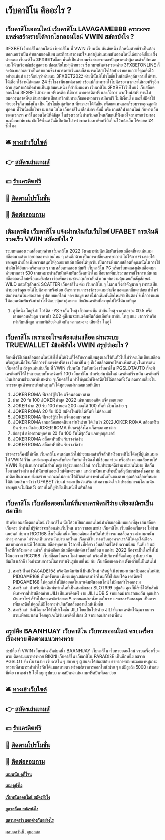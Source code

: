 # เว็บคาสิโน คืออะไร ?
## เว็บคาสิโนออนไลน์ เว็บคาสิโน LAVAGAME888 ครบวงจร แหล่งสร้างรายได้จากโลกออนไลน์ VWIN สมัครยังไง ?
3FXBETเว็บคาสิโนออนไลน์ เว็บคาสิโน ที่ VWIN เว็บพนัน อันดับหนึ่ง อีกหนึ่งค่ายที่จำเป็นต้องบอกเลยว่าเป็น ค่ายเกมยอดนิยม และก็สามารถชนะใจเหล่าผู้เล่นเกมพนันออนไลน์ได้อย่างดีเยี่ยม ซึ่งค่ายเกม เว็บคาสิโน 3FXBETสล็อต นั้นก็เป็นค่ายเกมซึ่งสามารถตอบปัญหาเหล่าผู้เล่นแล้วก็อัพเดตเกมให้ๆพร้อมกับข้อมูลความปลอดภัยใหม่ๆด้วยเวลา ซึ่งเกมพนันต่างๆของค่าย 3FXBETONLINE ก็จะต้องบอกเลยว่าเป็นค่ายเกมซึ่งสามารถทำเงินและก็สามารถได้กำไรได้อย่างง่ายดายกว่าที่คุณคิดไว้อย่างแน่แท้ แล้วก็แน่ๆว่าค่ายเกม 3FXBET2022 ค่ายนี้นั้นมีโปรโมชั่นโบนัสเด็ดๆล้นหลามให้ท่านได้เลือกใช้งานได้ตลอด 24 ชั่วโมง เพียงแต่เอาอย่างข้อแม้ก็สามารถใช้โบนัสของพวกเราได้เลยฟรีๆอีกด้วย
สุดท้ายถ้าเกิดท่านเป็นผู้เล่นคนหนึ่ง ที่กำลังมองหา เว็บคาสิโน 3FXBETเว็บไหนดี เว็บสล็อตออนไลน์ 3FXBETเข้าระบบ ฟรีเครดิต ที่มีการ แจกเครดิตฟรี และก็มีการ แจกโบนัสฟรี ท่านไม่สมควรพลาดที่จะเข้ามาสมัครเป็นสมาชิกกับทางเว็บของพวกเรา สมัครฟรี ไม่มีเงื่อนไข และไม่มีค่าใช้จ่ายอะไรก็ตามทั้งนั้น เป็น โปรโมชั่นสุดพิเศษ ที่พวกเราได้จัดขึ้น เพื่อทดแทนและก็ขอบพระคุณลูกค้าทุกคน ที่ไว้เนื้อเชื่อใจเขามาเล่น ไฮโล เว็บคาสิโน เสือมังกร ดัมมี่ หรือ เกมส์กีฬาออนไลน์ กับทางเว็บของพวกเรา คาสิโนออนไลน์ที่ดีที่สุด ในช่วงเวลานี้ สำหรับคนไหนกันแน่ที่พึงพอใจสามารถเข้ามาลงทะเบียนสมัครสมาชิกได้ตั้งแต่วันนี้เป็นต้นไป พร้อมกดรับเครดิตฟรีถึงที่กะไว้หน้าเว็บ ได้ตลอด 24 ชั่วโมง

## 🛎 [ทางเข้าเว็บไซต์](https://bit.ly/3SdLNi2)
## 👉 [สมัครเล่นเกมส์](https://bit.ly/3SdLNi2)
## 💵 [รับเครดิตฟรี](https://bit.ly/3dyRKHj)
## 👑 [ติดตามโปรโมชั่น](https://bit.ly/3dyRKHj)
## 📱 [ติดต่อสอบถาม](https://bit.ly/3dyRKHj)

## เติมเครดิต เว็บคาสิโน แจ้งฝากเงินกับเว็บไซต์ UFABET การเงินดี รวดเร็ว VWIN สมัครยังไง ?
ระบบทดลองเล่นสล็อตทุกค่าย เว็บคาสิโน 2022 ยังเหมาะกับนักเดิมพันเซียนสล็อตที่เคยเล่นเกมสล็อตมาแล้วแต่อยากลองหาเกมใหม่ ๆ เล่นอีกด้วย เป็นการเปลี่ยนบรรยากาศ ไม่ให้การสร้างรายได้ของคุณน่าเบื่อ เพิ่มความสนุกให้คุณอยากเล่นสล็อตได้ทุกวัน เป็นการเพิ่มเกมสล็อตที่คุณถนัดในการใช้ทำเงินได้อีกเกมหรือหลาย ๆ เกม
สล็อตทดลองเล่นฟรี เว็บคาสิโน PG หรือเว็บทดลองเล่นสล็อตทุกค่ายมากกว่า 500 เกมเหมาะสำหรับนักเดิมพันสล็อตหน้าใหม่ที่อยากเพิ่มประสบการณ์ในการเล่นเกมสล็อตออนไลน์หรือเกมยิงปลา เพื่อเพิ่มความชำนาญเกี่ยวกับตัวเกม ทำความคุ้นเคยกับสัญลักษณ์ WILD และสัญลักษณ์ SCATTER เว็บคาสิโน ต่าง เว็บคาสิโน ๆ ในเกม ซึ่งสำคัญมาก ๆ เพราะเป็นตัวบอกว่าคุณจะได้โบนัสมากหรือน้อย อัตราการแจกรางวัลของเกมว่าแจ็คพอตแตกถี่แตกบ่อยเท่าไหร่ต่อการเล่นในแต่ละรอบ รูปแบบเพย์ไลน์ ฯลฯ ข้อมูลเหล่านี้นักเดิมพันมือใหม่จำเป็นต้องใช้เพื่อวางแผนให้ตอนเดิมพันจริงทำกำไรได้แบบคุ้มค่าคุ้มราคา กับเงินเครดิตที่ลงทุนไปให้ได้มากที่สุด
1. คู่ที่หนึ่ง โทกุชิม่า โวร์ติส -VS ซากัน โทสุ เลือกแทงทีม ซากัน โทสุ ราคาต่อรอง 00.5 หรือเสมอควบครึ่งลูก ราคาน้ำ 2.02 คู่นี้ผมจะชนะเดิมพันก็ต่อเมื่อทีม ซากัน โทสุ ชนะ มากกว่าหรือเท่ากับหนึ่งลูก หากแพ้เสียเงินเดิมพัน หากเสมอจะ เสียครึ่ง ในคู่นี้

## เว็บคาสิโน เพราะอะไรจะต้องเล่นสล็อต ผ่านระบบ TRUEWALLET มีข้อดียังไง VWIN สรุปว่าอะไร ?
อีกหนึ่งวิธีเล่นสล็อตออนไลน์ยังไงให้ได้เงินที่ได้รับความนิยมสูงและใช้กันทั่วไปไม่ว่าจะเป็นเซียนสล็อตหรือผู้เล่นมือใหม่ก็คือการรับเครดิตฟรีต่าง เว็บคาสิโน ๆ ที่เว็บสล็อตแจกให้มาเพิ่มต้นทุนในการเล่น เว็บคาสิโน ถ้าคุณเล่นกับเว็บ ที่ VWIN เว็บพนัน อันดับหนึ่ง เว็บคาสิโน PGSLOTAUTO ก็จะมีเครดิตฟรีให้ใช้หลายแบบทั้งเครดิตฟรี 100 เว็บคาสิโน สำหรับสมาชิกใหม่ เครดิตฟรีรายวัน เครดิตฟรีเงินฝากตามช่วงเวลาพิเศษต่าง ๆ เว็บคาสิโน ทำให้คุณมีฟรีเครดิตใช้ได้ตลอดทั้งวัน ลดความเสี่ยงในการขาดทุนด้วยการเพิ่มต้นทุนกันได้ทุกยอดฝากถอนเลยทีเดียว
1. JOKER ROMA ฟีเจอร์สู้สิงโต แจ็คพอตมหาศาล
2. ฝาก 20 รับ 100 JOKER ล่าสุด 2022 เล่นเกมยอดฮิต แจ็คพอตเยอะ
3. JOKER ฝาก 20 รับ 100 ทำยอด 200 ถอนได้ 100 ทันที เงื่อนไขง่าย ๆ
4. JOKER ROMA 20 รับ 100 สมัครใหม่รับได้ทันที ไม่ต้องแชร์
5. JOKER ROMA ฟีเจอร์สู้สิงโต แจ็คพอตมหาศาล
6. JOKER ROMA เกมสล็อตยอดนิยม ทำเงินง่าย ได้เงินไว 2022JOKER ROMA สล็อตฟรีสปิน รับรางวัลง่ายJOKER ROMA ฟีเจอร์สู้สิงโต แจ็คพอตมหาศาล
7. ข้อสรุป สล็อตรวมทุกค่าย 20 รับ 100 รับได้ทุกวัน แจกทุกยูสเซอร์
8. JOKER ROMA สล็อตฟรีสปิน รับรางวัลง่าย
9. JOKER ROMA สล็อตฟรีสปิน รับรางวัลง่าย

ข่าวคราวก็คงมีให้เห็น เว็บคาสิโน คนเล่นแล้วไม่ประสบผลสำเร็จสักที หรือบางทีไม่ได้อยู่ที่ผู้เล่นเสมอไป VWIN วีวิน แหล่งลงทุนตัวแรงรับที่เราจับทำกำไรต้องไม่มีข้อบกพร่อง หรือสร้างความเสียหายให้ VWIN ยิ่งรูปแบบการพนันส่วนใหญ่เข้าสู่ระบบออนไลน์ การไม่ประสงค์ดีเข้ามาปะปนได้ง่าย ปิดกั้นโอกาสสร้างกำแพงให้นักพนันออนไลน์ตื่นตระหนก แหล่งพนันแทนที่จะเป็นสัญลักษณ์ของโชคลาภ กับมาติดเป็นภาพลบส่งผลร้าย หากคุณไม่อยากให้ชีวิตเส้นทางพนันมันเป็นของตาย คุณต้องเลือกที่หมายให้ดีก่อนเริ่ม หวังว่า UFABET เว็บแม่ จะมาเป็นตัวเสริม เพิ่มความมั่นใจว่าประสบการณ์โลกพนันของคุณจะไม่ผิดหวัง ตราบใดที่ยูฟ่ายังเป็นหนึ่งในตัวเลือก

## เว็บคาสิโน เว็บสล็อตออนไลน์ที่แจกเครดิตฟรีง่าย เพียงสมัครเป็นสมาชิก
สำหรับเกมสล็อตออนไลน์ เว็บคาสิโน นับได้ว่าเป็นเกมออนไลน์ทำเงินยอดนิยมเยอะที่สุด เล่นสล็อตเว็บตรง ถ้าท่านไม่รู้จักว่าจะเลือกเล่นเว็บไหน พวกเราขอแนะนำ เว็บคาสิโน เว็บสล็อตเว็บตรง ไม่ผ่านเอเย่นต์ กับทาง RCG168 ซึ่งเป็นอีกหนึ่งเว็บยอดนิยม ซึ่งเปิดให้บริการเกมสล็อต รวมถึงเกมพนันต่างๆมากมาย ไม่ว่าจะเป็นการพนันประเภทไหน เว็บคาสิโน ทางเว็บของพวกเราก็มีให้คุณได้เลือกหลากหลาย และก็ ได้สะสม สล็อตทุกค่าย ไว้ภายในที่เดียว เว็บสล็อตที่ได้รับความนิยม อันดับ 1 แม้ใครที่กำลังมองหา แล้วก็ กำลังเลือกเล่นสล็อตสักค่าย เว็บสล็อต แตกง่าย 2022 ก็คงจะเป็นใครไปไม่ได้นอกจาก RCG168  เว็บสล็อตเว็บตรง ไม่ผ่านเอย่นต์ พร้อมให้บริการที่จัดเต็มทุกรูปแบบ ร่วมสัมผัส แล้วก็ เปิดประสบการณ์ในการทำเงินรูปแบบใหม่ กับ เว็บสล็อตแตกง่าย ตั้งแต่วันนี้เป็นต้นไป
1. สมาชิกใหม่ RACADE168 หรือนักเดิมพันที่เป็นมือใหม่ หรือผู้ที่เพิ่งย้ายมาเล่นสล็อตออนไลน์กับ PIDGAME168 เป็นครั้งแรก เพียงแค่คุณสมัครสมาชิกใหม่ก็รับไปเลยโค้ด เครดิตฟรี PIDGAME168 ให้คุณนำไปใช้ต่อยอดในการเดิมพันออนไลน์ ให้มีผลกำไรงอกงาม
2. สมาชิกเก่า สำหรับนักเดิมพันท่านใดที่เป็นสมาชิกของ SLOT999 อยู่แล้ว คุณก็มีสิทธิ์ได้รับสิทธิพิเศษจากโปรสล็อตค่าย JILI เป็นเครดิตฟรี ค่าย JILI JDB 5 จากยอดฝากแรกของวัน คุณฝากเงินเท่าไหร่ ก็รับไปเลยเครดิตร้อยละ 5 จากยอดฝากทั้งหมดในรอบแรกของวันของคุณ เป็นการเพิ่มเครดิตให้คุณได้มีโอกาสทำเงินกับสล็อตออนไลน์เพิ่มขึ้น
3. สมาชิกเก่า ยังมีโอกาสได้รับโปรโมชั่น JILI โดยเป็นโปรค่าย JILI ที่แจกเครดิตให้คุณจากการชวนเพื่อนมาเล่น โดยคุณจะได้รับเครดิตไปเลย 3 จากยอดฝากของเพื่อน

## สรุปคือ BAANHUAY เว็บคาสิโน เว็บหวยออนไลน์ ครบเครื่องเรื่องหวย ติดตามแนวทางหวย
สรุปคือ ที่ VWIN เว็บพนัน อันดับหนึ่ง BAANHUAY เว็บคาสิโน เว็บหวยออนไลน์ ครบเครื่องเรื่องหวย ติดตามแนวทางหวย BIKINI เว็บคาสิโน เว็บคาสิโน PARADISE เป็นอีกหนึ่งเกมจาก PGSLOT ที่มาในธีมง่าย เว็บคาสิโน ๆ สบาย ๆ ผู้เล่นจะได้สัมผัสกับบรรยากาศชายทะเลของหมู่เกาะฮาวายที่สามารถทำกำไรกันได้แบบสบายตา พร้อมอัตราการออกโบนัสง่าย ๆ แต่มีสูงถึง 5000 เท่าเลยทีเดียว แนะนำ 5 ไฮโลทุกรูปแบบ เกมสปินน่าเล่น เกมฟรีสปินที่ออกบ่อย

## 🛎 [ทางเข้าเว็บไซต์](https://bit.ly/3SdLNi2)
## 👉 [สมัครเล่นเกมส์](https://bit.ly/3SdLNi2)
## 💵 [รับเครดิตฟรี](https://bit.ly/3dyRKHj)
## 👑 [ติดตามโปรโมชั่น](https://bit.ly/3dyRKHj)
## 📱 [ติดต่อสอบถาม](https://bit.ly/3dyRKHj)

#### [เกมพนัน ดูที่ไหน](https://atom.io/themes/เกมพนัน%20ดูที่ไหน)
#### [เกม ดูยังไง](https://atom.io/themes/เกม%20ดูยังไง)
#### [เว็บพนันออนไลน์ สมัครยังไง](https://atom.io/themes/เว็บพนันออนไลน์%20สมัครยังไง)
#### [สูตรสล็อต สมัครยังไง](https://atom.io/themes/สูตรสล็อต%20สมัครยังไง)
#### [สูตรบาคาร่า แตกต่างกันอย่างไร](https://atom.io/themes/สูตรบาคาร่า%20แตกต่างกันอย่างไร)

[ผลบอลวันนี้](https://siamsport.tv "ผลบอลวันนี้"), [ดูบอลสด](https://siamsport.tv/ดูบอลสด "ดูบอลสด")